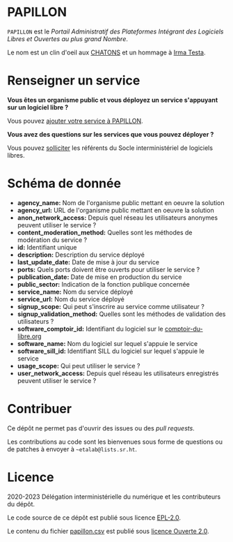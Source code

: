 
# PAPILLON

`PAPILLON` est le *Portail Administratif des Plateformes Intégrant des
Logiciels Libres et Ouvertes au plus grand Nombre*.

Le nom est un clin d'oeil aux [CHATONS](https://chatons.org/) et un hommage à [Irma Testa](https://fr.wikipedia.org/wiki/Irma_Testa).


# Renseigner un service

**Vous êtes un organisme public et vous déployez un service s'appuyant
sur un logiciel libre ?**

Vous pouvez [ajouter votre service à PAPILLON](https://github.com/etalab/papillon/issues/new?assignees=bzg&labels=Soumission&template=ajouter-un-service.md&title=Nouveau+service+%3A+).

**Vous avez des questions sur les services que vous pouvez déployer ?**

Vous pouvez [solliciter](https://sill.etalab.gouv.fr/fr/contact) les référents du Socle interministériel de
logiciels libres.


# Schéma de donnée

-   **agency\_name:** Nom de l'organisme public mettant en oeuvre la solution
-   **agency\_url:** URL de l'organisme public mettant en oeuvre la solution
-   **anon\_network\_access:** Depuis quel réseau les utilisateurs anonymes
    peuvent utiliser le service ?
-   **content\_moderation\_method:** Quelles sont les méthodes de modération
    du service ?
-   **id:** Identifiant unique
-   **description:** Description du service déployé
-   **last\_update\_date:** Date de mise à jour du service
-   **ports:** Quels ports doivent être ouverts pour utiliser le service ?
-   **publication\_date:** Date de mise en production du service
-   **public\_sector:** Indication de la fonction publique concernée
-   **service\_name:** Nom du service déployé
-   **service\_url:** Nom du service déployé
-   **signup\_scope:** Qui peut s'inscrire au service comme utilisateur ?
-   **signup\_validation\_method:** Quelles sont les méthodes de validation
    des utilisateurs ?
-   **software\_comptoir\_id:** Identifiant du logiciel sur le [comptoir-du-libre.org](https://comptoir-du-libre.org)
-   **software\_name:** Nom du logiciel sur lequel s'appuie le service
-   **software\_sill\_id:** Identifiant SILL du logiciel sur lequel s'appuie le service
-   **usage\_scope:** Qui peut utiliser le service ?
-   **user\_network\_access:** Depuis quel réseau les utilisateurs
    enregistrés peuvent utiliser le service ?


# Contribuer

Ce dépôt ne permet pas d'ouvrir des issues ou des *pull requests*.

Les contributions au code sont les bienvenues sous forme de questions
ou de patches à envoyer à `~etalab@lists.sr.ht`.


# Licence

2020-2023 Délégation interministérielle du numérique et les contributeurs du dépôt.

Le code source de ce dépôt est publié sous licence [EPL-2.0](LICENSE).

Le contenu du fichier [papillon.csv](papillon.csv) est publié sous [licence Ouverte 2.0](LICENSE.Etalab-2.0.md).

